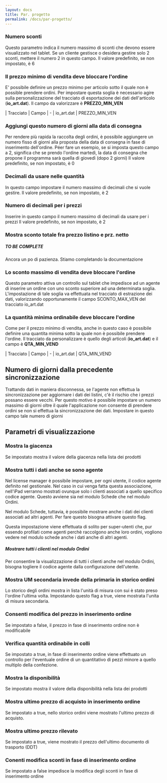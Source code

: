 ```yaml
---
layout: docs
title: Par. progetto
permalink: /docs/par-progetto/
---
```


### Numero sconti

Questo parametro indica il numero massimo di sconti che devono essere visualizzato nel tablet.
Se un cliente gestisce o desidera gestire solo 2 sconti, mettere il numero 2 in questo campo.
Il valore predefinito, se non impostato, è 6

### Il prezzo minimo di vendita deve bloccare l'ordine

E' possibile definire un prezzo minimo per articolo sotto il quale non è possible prendere ordini.
Per impostare questa soglia è necessario agire sulla personalizzazione del tracciato di esportazione dei dati dell'articolo (**io_art.dat**).
Il campo da valorizzare è **PREZZO_MIN_VEN**

| Tracciato | Campo
| -
| io_art.dat | PREZZO_MIN_VEN

### Aggiungi questo numero di giorni alla data di consegna

Per rendere più rapida la raccolta degli ordini, è possibile aggiungere un numero fisso di giorni alla proposta della data di consegna in fase di inserimento dell'ordine.
Péer fare un esempio, se si imposta questo campo a 2, significa che se prendo l'ordine martedì, la data di consegna che propone il programma sarà quella di giovedì (dopo 2 giorni)
Il valore predefinito, se non impostato, è 0

### Decimali da usare nelle quantità

In questo campo impostare il numero massimo di decimali che si vuole gestire.
Il valore predefinito, se non impostato, è 2

### Numero di decimali per i prezzi

Inserire in questo campo il numero massimo di decimali da usare per i prezzi
Il valore predefinito, se non impostato, è 2

### Mostra sconto totale fra prezzo listino e prz. netto

<div class="note info">
  <h5>TO BE COMPLETE</h5>
  <p>Ancora un po di pazienza. Stiamo completando la documentazione</p>
</div>

### Lo sconto massimo di vendita deve bloccare l'ordine

Questo parametro attiva un controllo sul tablet che impedisce ad un agente di inserire un ordine con uno sconto superiore ad una determinata soglia.
L'impostazione di tale soglia va effettuata nel tracciato di estrazione dei dati, valorizzando opportunamente il campo SCONTO_MAX_VEN del tracciato io_art.dat

### La quantità minima ordinabile deve bloccare l'ordine

Come per il prezzo minimo di vendita, anche in questo caso è possibile definire una quantita minima sotto la quale non è possibile prendere l'ordine. Il tracciato da personalizzare è quello degli articoli (**io_art.dat**) e il campo è **QTA_MIN_VEND**

| Tracciato | Campo
| -
| io_art.dat | QTA_MIN_VEND

## Numero di giorni dalla precedente sincronizzazione

Trattando dati in maniera disconnessa, se l'agente non effettua la sincronizzazione per aggiornare i dati dei listini, c'è il rischio che i prezzi possano essere vecchi. Per questo motivo è possibile impostare un numero massimo di giorni oltre il quale l'applicazione non consente di prendere ordini se non si effettua la sincronizzazione dei dati.
Impostare in questo campo tale numero di giorni

## Parametri di visualizzazione

### Mostra la giacenza
Se impostato mostra il valore della giacenza nella lista dei prodotti

### Mostra tutti i dati anche se sono agente
Nel license manager è possibile impostare, per ogni utente, il codice agente definito nel gestionale.
Nel caso in cui venga fatta questa associazione, nell'iPad verranno mostrati ovunque solo i clienti associati a quello specifico codice agente.
Questo avviene sia nel modulo Schede che nel modulo Ordini.

Nel modulo Schede, tuttavia, è possibile mostrare anche i dati dei clienti associati ad altri agenti.
Per fare questo bisogna attivare questo flag.

Questa impostazione viene effettuata di solito per super-utenti che, pur essendo profilati come agenti perchè raccolgono anche loro ordini, vogliono vedere nel modulo schede anche i dati anche di altri agenti.

<div class="note info">
  <h5>Mostrare tutti i clienti nel modulo Ordini</h5>
  <p>Per consentire la visualizzazione di tutti i clienti anche nel modulo Ordini, bisogna togliere il codice agente dalla configurazione dell'utente.</p>
</div>


### Mostra UM secondaria invede della primaria in storico ordini
Lo storico degli ordini mostra in lista l'unità di misura con sui è stato preso l'ordine l'ultima volta.
Impostando questo flag a true, viene mostrata l'unita di misura secondaria.

### Consenti modifica del prezzo in inserimento ordine
Se impostato a false, il prezzo in fase di inserimento ordine non è modificabile

### Verifica quantità ordinabile in colli
Se impostato a true, in fase di inserimento ordine viene effettuato un controllo per l'eventuale ordine di un quantitativo di pezzi minore a quello multiplo della confezione.

### Mostra la disponibilità
Se impostato mostra il valore della disponibilità nella lista dei prodotti

### Mostra ultimo prezzo di acquisto in inserimento ordine
Se impostato a true, nello storico ordini viene mostrato l'ultimo prezzo di acquisto.

### Mostra ultimo prezzo rilevato
Se impostato a true, viene mostrato il prezzo dell'ultimo documento di trasporto (DDT)

### Conenti modifica sconti in fase di inserimento ordine
Se impostato a false impedisce la modifica degli sconti in fase di inserimento ordine

